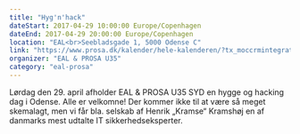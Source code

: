 ```yaml
---
title: "Hyg'n'hack"
dateStart: 2017-04-29 10:00:00 Europe/Copenhagen
dateEnd: 2017-04-29 20:00:00 Europe/Copenhagen
location: "EAL<br>Seebladsgade 1, 5000 Odense C"
link: "https://www.prosa.dk/kalender/hele-kalenderen/?tx_moccrmintegration_courses%5Bcourse%5D=1220&tx_moccrmintegration_courses%5Baction%5D=show&tx_moccrmintegration_courses%5Bcontroller%5D=Course&cHash=2e8d96451a4df67abc4d564bf648a187"
organizer: "EAL & PROSA U35"
category: "eal-prosa"
---
```

Lørdag den 29. april afholder EAL & PROSA U35 SYD en hygge og hacking dag i Odense.
Alle er velkomne! Der kommer ikke til at være så meget skemalagt, men vi får bla. selskab af Henrik „Kramse“ Kramshøj en af danmarks mest udtalte IT sikkerhedseksperter.
